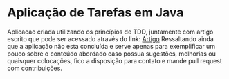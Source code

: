 # Aplicação de Tarefas em Java

Aplicacao criada utilizando os princípios de TDD, juntamente com artigo escrito que pode ser acessado
através do link: [Artigo](https://drive.google.com/file/d/1syEpASWHBYctgPRBE-RtgWCLS-uiQ_3J/view?usp=sharing)
Ressaltando ainda que a aplicação não esta concluída e serve apenas para exemplificar um pouco sobre o conteúdo abordado
caso possua sugestões, melhorias ou quaisquer colocações, fico a disposição para contato e mande pull request com contribuições.


